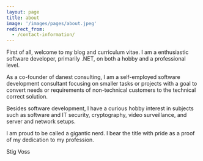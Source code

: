 ```yaml
---
layout: page
title: about
image: '/images/pages/about.jpeg'
redirect_from:
  - /contact-information/
---
```


First of all, welcome to my blog and curriculum vitae. I am a enthusiastic software developer, primarily .NET, on both a hobby and a professional level.

As a co-founder of danest consulting, I am a self-employed software development consultant focusing on smaller tasks or projects with a goal to convert needs or requirements of non-technical customers to the technical correct solution.

Besides software development, I have a curious hobby interest in subjects such as software and IT security, cryptography, video surveillance, and server and network setups.

I am proud to be called a gigantic nerd. I bear the title with pride as a proof of my dedication to my profession.

Stig Voss
